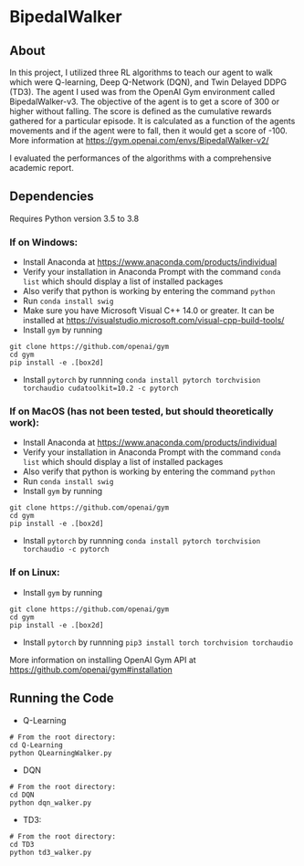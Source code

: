 # BipedalWalker

## About
In this project, I utilized three RL algorithms to teach our agent to walk which were Q-learning, Deep Q-Network (DQN), and Twin Delayed DDPG (TD3). The agent I used was from the OpenAI Gym environment called BipedalWalker-v3. The objective of the agent is to get a score of 300 or higher without falling. The score is defined as the cumulative rewards gathered for a particular episode. It is calculated as a function of the agents movements and if the agent were to fall, then it would get a score of -100. More information at https://gym.openai.com/envs/BipedalWalker-v2/

I evaluated the performances of the algorithms with a comprehensive academic report. 

## Dependencies
Requires Python version 3.5 to 3.8

### If on Windows: 
- Install Anaconda at https://www.anaconda.com/products/individual
- Verify your installation in Anaconda Prompt with the command ```conda list``` which should display a list of installed packages
- Also verify that python is working by entering the command ```python```
- Run ```conda install swig```
- Make sure you have Microsoft Visual C++ 14.0 or greater. It can be installed at https://visualstudio.microsoft.com/visual-cpp-build-tools/
- Install ```gym``` by running
```
git clone https://github.com/openai/gym
cd gym
pip install -e .[box2d]
```
- Install ```pytorch``` by runnning ```conda install pytorch torchvision torchaudio cudatoolkit=10.2 -c pytorch```


### If on MacOS (has not been tested, but should theoretically work):
- Install Anaconda at https://www.anaconda.com/products/individual
- Verify your installation in Anaconda Prompt with the command ```conda list``` which should display a list of installed packages
- Also verify that python is working by entering the command ```python```
- Run ```conda install swig```
- Install ```gym``` by running
```
git clone https://github.com/openai/gym
cd gym
pip install -e .[box2d]
```
- Install ```pytorch``` by runnning ```conda install pytorch torchvision torchaudio -c pytorch```


### If on Linux:
- Install ```gym``` by running
```
git clone https://github.com/openai/gym
cd gym
pip install -e .[box2d]
```
- Install ```pytorch``` by runnning ```pip3 install torch torchvision torchaudio```


More information on installing OpenAI Gym API at https://github.com/openai/gym#installation


## Running the Code
- Q-Learning
```
# From the root directory:
cd Q-Learning
python QLearningWalker.py
```
- DQN
```
# From the root directory:
cd DQN
python dqn_walker.py
```
- TD3:
```
# From the root directory:
cd TD3
python td3_walker.py
```
